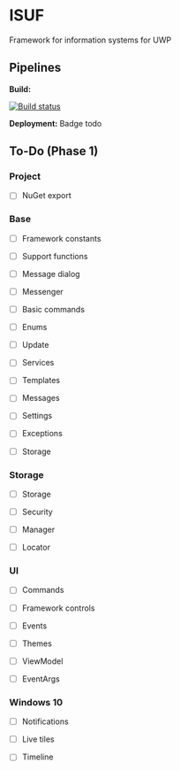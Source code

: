 # ISUF
Framework for information systems for UWP

## Pipelines
**Build:**

[![Build status](https://goid.visualstudio.com/ISUF/_apis/build/status/ISUF%20-%20VSO%20Build)](https://goid.visualstudio.com/ISUF/_build/latest?definitionId=11)


**Deployment:** Badge todo

## To-Do (Phase 1)

### Project

- [ ] NuGet export

### Base

- [ ] Framework constants

- [ ] Support functions

- [ ] Message dialog

- [ ] Messenger

- [ ] Basic commands

- [ ] Enums

- [ ] Update

- [ ] Services

- [ ] Templates

- [ ] Messages

- [ ] Settings

- [ ] Exceptions

- [ ] Storage

### Storage

- [ ] Storage

- [ ] Security

- [ ] Manager

- [ ] Locator

### UI

- [ ] Commands

- [ ] Framework controls

- [ ] Events

- [ ] Themes

- [ ] ViewModel

- [ ] EventArgs

### Windows 10

- [ ] Notifications

- [ ] Live tiles

- [ ] Timeline
 
